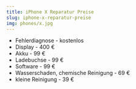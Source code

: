 ```yaml
---
title: iPhone X Reparatur Preise
slug: iphone-x-reparatur-preise
img: phones/x.jpg
---
```


- Fehlerdiagnose - kostenlos
- Display - 400 €
- Akku - 99 €
- Ladebuchse - 99 €
- Software - 99 €
- Wasserschaden, chemische Reinigung - 69 €
- kleine Reinigung - 39 €

